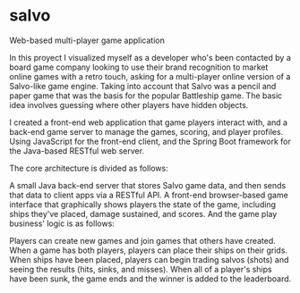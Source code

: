 # salvo
Web-based multi-player game application

In this proyect I visualized myself as a developer who's been contacted by a board game company looking to use their brand recognition to market online games with a retro touch, asking for a multi-player online version of a Salvo-like game engine. Taking into account that Salvo was a pencil and paper game that was the basis for the popular Battleship game. The basic idea involves guessing where other players have hidden objects.

I created a front-end web application that game players interact with, and a back-end game server to manage the games, scoring, and player profiles. 
Using JavaScript for the front-end client, and the Spring Boot framework for the Java-based RESTful web server.

The core architecture is divided as follows:

A small Java back-end server that stores Salvo game data, and then sends that data to client apps via a RESTful API.
A front-end browser-based game interface that graphically shows players the state of the game, including ships they've placed, damage sustained, and scores.
And the game play business' logic is as follows:

Players can create new games and join games that others have created.
When a game has both players, players can place their ships on their grids.
When ships have been placed, players can begin trading salvos (shots) and seeing the results (hits, sinks, and misses).
When all of a player's ships have been sunk, the game ends and the winner is added to the leaderboard.
